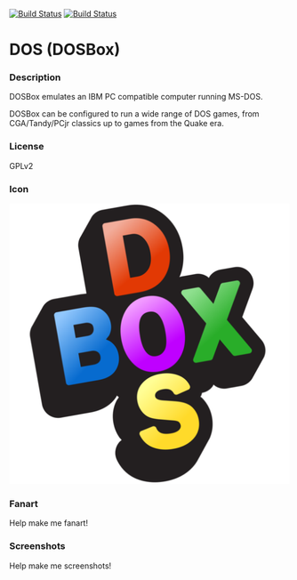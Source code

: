[![Build Status](https://travis-ci.org/kodi-game/game.libretro.dosbox.svg?branch=master)](https://travis-ci.org/kodi-game/game.libretro.dosbox)
[![Build Status](https://ci.appveyor.com/api/projects/status/github/kodi-game/game.libretro.dosbox?svg=true)](https://ci.appveyor.com/project/kodi-game/game-libretro-dosbox)

# DOS (DOSBox)

### Description

DOSBox emulates an IBM PC compatible computer running MS-DOS.

DOSBox can be configured to run a wide range of DOS games, from CGA/Tandy/PCjr classics up to games from the Quake era.

### License

GPLv2

### Icon

![Icon](game.libretro.dosbox/resources/icon.png)

### Fanart

Help make me fanart!

### Screenshots

Help make me screenshots!
